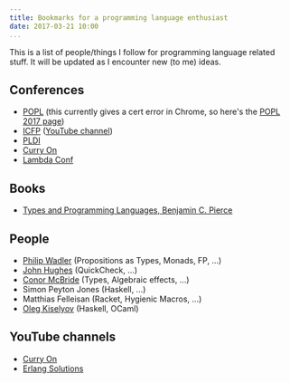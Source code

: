 ```yaml
---
title: Bookmarks for a programming language enthusiast
date: 2017-03-21 10:00
...
```


This is a list of people/things I follow for programming language related stuff.
It will be updated as I encounter new (to me) ideas.

## Conferences

- [POPL](https://www.sigplan.org/Conferences/POPL/) (this currently gives a cert error in Chrome, so here's the [POPL 2017 page](http://conf.researchr.org/home/POPL-2017))
- [ICFP](http://icfpconference.org/) ([YouTube channel](https://www.youtube.com/channel/UCwRL68qZFfub1Ep1EScfmBw))
- [PLDI](http://www.sigplan.org/Conferences/PLDI/)
- [Curry On](http://www.curry-on.org/)
- [Lambda Conf](http://lambdaconf.us/)

## Books

- [Types and Programming Languages, Benjamin C. Pierce](http://robotics.upenn.edu/~bcpierce/tapl/)

## People

- [Philip Wadler](http://homepages.inf.ed.ac.uk/wadler/) (Propositions as Types, Monads, FP, ...)
- [John Hughes](http://www.cse.chalmers.se/~rjmh/) (QuickCheck, ...)
- [Conor McBride](strictlypositive.org) (Types, Algebraic effects, ...)
- Simon Peyton Jones (Haskell, ...)
- Matthias Felleisan (Racket, Hygienic Macros, ...)
- [Oleg Kiselyov](okmij.org/ftp/) (Haskell, OCaml)

## YouTube channels

- [Curry On](https://www.youtube.com/channel/UC-WICcSW1k3HsScuXxDrp0w)
- [Erlang Solutions](https://www.youtube.com/channel/UCKrD_GYN3iDpG_uMmADPzJQ)

